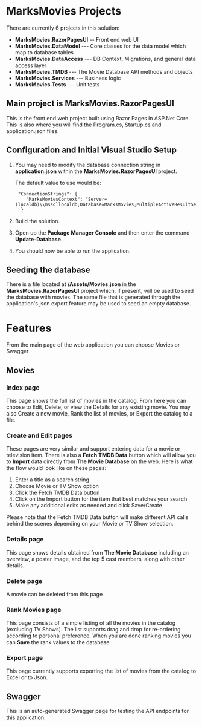 # MarksMovies Projects
There are currently 6 projects in this solution:

 - **MarksMovies.RazorPagesUI** -- Front end web UI
 - **MarksMovies.DataModel** --- Core classes for the data model which map to database tables
 - **MarksMovies.DataAccess** --- DB Context, Migrations, and general data access layer
 - **MarksMovies.TMDB** --- The Movie Database API methods and objects
 - **MarksMovies.Services** --- Business logic
 - **MarksMovies.Tests** --- Unit tests

## Main project is MarksMovies.RazorPagesUI
This is the front end web project built using Razor Pages in ASP.Net Core.  This is also where you will find the Program.cs, Startup.cs and application.json files.
## Configuration and Initial Visual Studio Setup

 1. You may need to modify the database connection string in
    **application.json** within the **MarksMovies.RazorPagesUI** project.
    
    The default value to use would be:
    
         "ConnectionStrings": {
            "MarksMoviesContext": "Server=(localdb)\\mssqllocaldb;Database=MarksMovies;MultipleActiveResultSets=true"
          }
 2. Build the solution.
 3. Open up the **Package Manager Console** and then enter the command
    **Update-Database**.
 4. You should now be able to run the application.

## Seeding the database
There is a file located at **/Assets/Movies.json** in the **MarksMovies.RazorPagesUI** project which, if present, will be used to seed the database with movies.  The same file that is generated through the application's json export feature may be used to seed an empty database.
# Features
From the main page of the web application you can choose Movies or Swagger
## Movies
### Index page
This page shows the full list of movies in the catalog.  From here you can choose to Edit, Delete, or view the Details for any existing movie.  You may also Create a new movie, Rank the list of movies, or Export the catalog to a file.
### Create and Edit pages
These pages are very similar and support entering data for a movie or television item.  There is also a **Fetch TMDB Data** button which will allow you to **Import** data directly from **The Movie Database** on the web.  Here is what the flow would look like on these pages:

 1. Enter a title as a search string
 2. Choose Movie or TV Show option
 3. Click the Fetch TMDB Data button
 4. Click on the Import button for the item that best matches your
    search
 5. Make any additional edits as needed and click Save/Create

Please note that the Fetch TMDB Data button will make different API calls behind the scenes depending on your Movie or TV Show selection.
### Details page
This page shows details obtained from **The Movie Database** including an overview, a poster image, and the top 5 cast members, along with other details.
### Delete page
A movie can be deleted from this page
### Rank Movies page
This page consists of a simple listing of all the movies in the catalog (excluding TV Shows).  The list supports drag and drop for re-ordering according to personal preference.  When you are done ranking movies you can **Save** the rank values to the database.
### Export page
This page currently supports exporting the list of movies from the catalog to Excel or to Json.
## Swagger
This is an auto-generated Swagger page for testing the API endpoints for this application.
